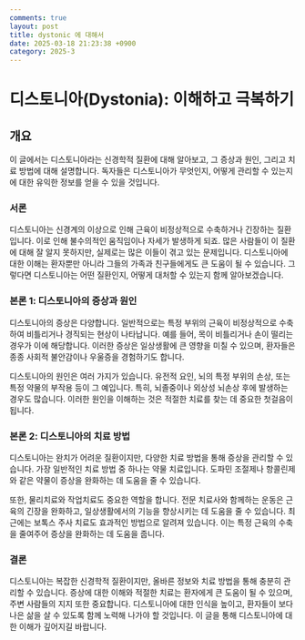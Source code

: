 ```yaml
---
comments: true
layout: post
title: dystonic 에 대해서
date: 2025-03-18 21:23:38 +0900
category: 2025-3
---
```


# 디스토니아(Dystonia): 이해하고 극복하기

## 개요
이 글에서는 디스토니아라는 신경학적 질환에 대해 알아보고, 그 증상과 원인, 그리고 치료 방법에 대해 설명합니다. 독자들은 디스토니아가 무엇인지, 어떻게 관리할 수 있는지에 대한 유익한 정보를 얻을 수 있을 것입니다.

### 서론
디스토니아는 신경계의 이상으로 인해 근육이 비정상적으로 수축하거나 긴장하는 질환입니다. 이로 인해 불수의적인 움직임이나 자세가 발생하게 되죠. 많은 사람들이 이 질환에 대해 잘 알지 못하지만, 실제로는 많은 이들이 겪고 있는 문제입니다. 디스토니아에 대한 이해는 환자뿐만 아니라 그들의 가족과 친구들에게도 큰 도움이 될 수 있습니다. 그렇다면 디스토니아는 어떤 질환인지, 어떻게 대처할 수 있는지 함께 알아보겠습니다.

### 본론 1: 디스토니아의 증상과 원인
디스토니아의 증상은 다양합니다. 일반적으로는 특정 부위의 근육이 비정상적으로 수축하여 비틀리거나 경직되는 현상이 나타납니다. 예를 들어, 목이 비틀리거나 손이 떨리는 경우가 이에 해당합니다. 이러한 증상은 일상생활에 큰 영향을 미칠 수 있으며, 환자들은 종종 사회적 불안감이나 우울증을 경험하기도 합니다.

디스토니아의 원인은 여러 가지가 있습니다. 유전적 요인, 뇌의 특정 부위의 손상, 또는 특정 약물의 부작용 등이 그 예입니다. 특히, 뇌졸중이나 외상성 뇌손상 후에 발생하는 경우도 많습니다. 이러한 원인을 이해하는 것은 적절한 치료를 찾는 데 중요한 첫걸음이 됩니다.

### 본론 2: 디스토니아의 치료 방법
디스토니아는 완치가 어려운 질환이지만, 다양한 치료 방법을 통해 증상을 관리할 수 있습니다. 가장 일반적인 치료 방법 중 하나는 약물 치료입니다. 도파민 조절제나 항콜린제와 같은 약물이 증상을 완화하는 데 도움을 줄 수 있습니다.

또한, 물리치료와 작업치료도 중요한 역할을 합니다. 전문 치료사와 함께하는 운동은 근육의 긴장을 완화하고, 일상생활에서의 기능을 향상시키는 데 도움을 줄 수 있습니다. 최근에는 보톡스 주사 치료도 효과적인 방법으로 알려져 있습니다. 이는 특정 근육의 수축을 줄여주어 증상을 완화하는 데 도움을 줍니다.

### 결론
디스토니아는 복잡한 신경학적 질환이지만, 올바른 정보와 치료 방법을 통해 충분히 관리할 수 있습니다. 증상에 대한 이해와 적절한 치료는 환자에게 큰 도움이 될 수 있으며, 주변 사람들의 지지 또한 중요합니다. 디스토니아에 대한 인식을 높이고, 환자들이 보다 나은 삶을 살 수 있도록 함께 노력해 나가야 할 것입니다. 이 글을 통해 디스토니아에 대한 이해가 깊어지길 바랍니다.